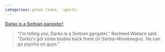 ```yaml
---
categories: great lines,  sports
---
```



[Darko is a Serbian gangster!](https://www.detroitbadboys.com/2005/11/20/1213868/darko-is-a-serbian-gangster)

> "I'm telling you, Darko is a Serbian gangster," Rasheed Wallace said. "Darko's got some bodies back there (in Serbia-Montenegro). He can go psycho on guys."